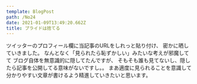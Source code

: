 ```yaml
---
template: BlogPost
path: /No24
date: 2021-01-09T13:49:20.662Z
title: プライドは捨てる
---
```

ツイッターのプロフィール欄に当記事のURLをしれっと貼り付け、
密かに晒していきました。
なんとなく「見られたら恥ずかしい」みたいな考えが邪魔してて
ブログ自体を無意識的に隠してたんですが、
そもそも誰も見てないし、隠したら記事を公開してる意味がないですし。。
まあ適度に見られることを意識して分かりやすい文章が書けるよう精進していきたいと思います。
